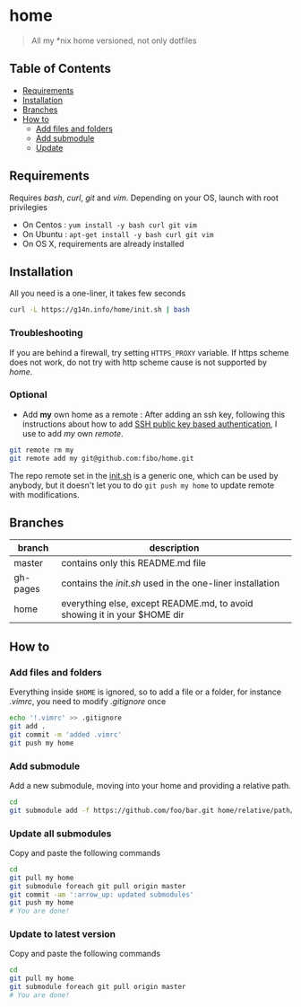 # home

> All my *nix home versioned, not only dotfiles

## Table of Contents

  * [Requirements](#requirements)
  * [Installation](#installation)
  * [Branches](#branches)
  * [How to](#how-to)
    - [Add files and folders](#add-files-and-folders)
    - [Add submodule](#add-submodule)
    - [Update](#update)

## Requirements

Requires *bash*, *curl*, *git* and *vim*. Depending on your OS, launch with root privilegies

* On Centos
: `yum install -y bash curl git vim`
* On Ubuntu
: `apt-get install -y bash curl git vim`
* On OS X, requirements are already installed

## Installation

All you need is a one-liner, it takes few seconds

```bash
curl -L https://g14n.info/home/init.sh | bash
```

### Troubleshooting

If you are behind a firewall, try setting `HTTPS_PROXY` variable. If https scheme does not work, do not try with http scheme cause is not supported by *home*.

### Optional

* Add **my** own home as a remote
: After adding an ssh key, following this instructions about how to add [SSH public key based authentication](http://g14n.info/2013/04/getting-started-with-git-shell/#ssh-public-key-based-authentication), I use to add *my* own *remote*. 

```bash
git remote rm my
git remote add my git@github.com:fibo/home.git
```

The repo remote set in the [init.sh][init_script] is a generic one, which can be used by anybody, but it doesn't let you to do `git push my home` to update remote with modifications.

## Branches

|branch  |description                                                              |
|--------|-------------------------------------------------------------------------|
|master  | contains only this README.md file                                       |
|gh-pages| contains the *init.sh* used in the one-liner installation               |
|home    | everything else, except README.md, to avoid showing it in your $HOME dir|

## How to

### Add files and folders

Everything inside `$HOME` is ignored, so to add a file or a folder, for instance *.vimrc*, you need to modify *.gitignore* once

```bash
echo '!.vimrc' >> .gitignore
git add .
git commit -m 'added .vimrc'
git push my home
```

### Add submodule

Add a new submodule, moving into your home and providing a relative path.

```bash
cd
git submodule add -f https://github.com/foo/bar.git home/relative/path/to/foo/bar
```

### Update all submodules

Copy and paste the following commands

```bash
cd
git pull my home
git submodule foreach git pull origin master
git commit -am ':arrow_up: updated submodules'
git push my home
# You are done!
```

### Update to latest version

Copy and paste the following commands

```bash
cd
git pull my home
git submodule foreach git pull origin master
# You are done!
```

[init_script]: https://github.com/fibo/home/blob/gh-pages/init.sh "init.sh"

